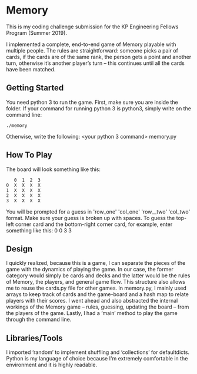 # Memory

This is my coding challenge submission for the KP Engineering Fellows Program (Summer 2019). 

I implemented a complete, end-to-end game of Memory playable with multiple people. The rules are straightforward: someone picks a pair of cards, if the cards are of the same rank, the person gets a point and another turn, otherwise it’s another player’s turn – this continues until all the cards have been matched. 

## Getting Started

You need python 3 to run the game. First, make sure you are inside the folder. If your command for running python 3 is python3, simply write on the command line:
```
./memory
```
Otherwise, write the following: <your python 3 command> memory.py

## How To Play

The board will look something like this:

   	   0  1  2  3
	0  X  X  X  X
	1  X  X  X  X
	2  X  X  X  X
	3  X  X  X  X

You will be prompted for a guess in 'row_one' 'col_one' 'row__two' 'col_two' format. Make sure your guess is broken up with spaces. To guess the top-left corner card and the bottom-right corner card, for example, enter something like this: 0 0 3 3

## Design

I quickly realized, because this is a game, I can separate the pieces of the game with the dynamics of playing the game. In our case, the former category would simply be cards and decks and the latter would be the rules of Memory, the players, and general game flow. This structure also allows me to reuse the cards.py file for other games. In memory.py, I mainly used arrays to keep track of cards and the game-board and a hash map to relate players with their scores. I went ahead and also abstracted the internal workings of the Memory game – rules, guessing, updating the board – from the players of the game. Lastly, I had a ‘main’ method to play the game through the command line. 

## Libraries/Tools

I imported ‘random’ to implement shuffling and ‘collections’ for defaultdicts. Python is my language of choice because I'm extremely comfortable in the environment and it is highly readable. 
